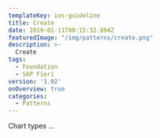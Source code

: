 ```yaml
---
templateKey: ios-guideline
title: Create
date: 2019-01-11T00:15:32.894Z
featuredImage: "/img/patterns/create.png"
description: >-
  Create
tags:
  - Foundation
  - SAP Fiori
version: '1.02'
onOverview: true
categories:
  - Patterns
---
```





Chart types ...
